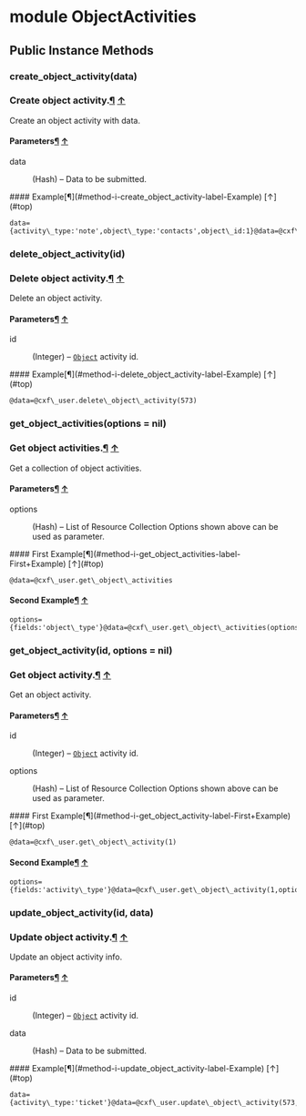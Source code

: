 # module ObjectActivities [](#module-ObjectActivities) [](#top)
 ## Public Instance Methods
 ### create_object_activity(data) [](#method-i-create_object_activity)
 ### Create object activity.[¶](#method-i-create_object_activity-label-Create+object+activity.) [↑](#top)

Create an object activity with data.

#### Parameters[¶](#method-i-create_object_activity-label-Parameters) [↑](#top)
<dl class="rdoc-list note-list">
<dt>data
</dt>
<dd>
<p>(Hash) – Data to be submitted.</p>
</dd>
</dl>
#### Example[¶](#method-i-create_object_activity-label-Example) [↑](#top)

```
data= {activity\_type:'note',object\_type:'contacts',object\_id:1}@data=@cxf\_user.create\_object\_activity(data)
```
 ### delete_object_activity(id) [](#method-i-delete_object_activity)
 ### Delete object activity.[¶](#method-i-delete_object_activity-label-Delete+object+activity.) [↑](#top)

Delete an object activity.

#### Parameters[¶](#method-i-delete_object_activity-label-Parameters) [↑](#top)
<dl class="rdoc-list note-list">
<dt>id
</dt>
<dd>
<p>(Integer) – <a href="Object.html"><code>Object</code></a> activity id.</p>
</dd>
</dl>
#### Example[¶](#method-i-delete_object_activity-label-Example) [↑](#top)

```
@data=@cxf\_user.delete\_object\_activity(573)
```
 ### get_object_activities(options = nil) [](#method-i-get_object_activities)
 ### Get object activities.[¶](#method-i-get_object_activities-label-Get+object+activities.) [↑](#top)

Get a collection of object activities.

#### Parameters[¶](#method-i-get_object_activities-label-Parameters) [↑](#top)
<dl class="rdoc-list note-list">
<dt>options
</dt>
<dd>
<p>(Hash) – List of Resource Collection Options shown above can be used as parameter.</p>
</dd>
</dl>
#### First Example[¶](#method-i-get_object_activities-label-First+Example) [↑](#top)

```
@data=@cxf\_user.get\_object\_activities
```

#### Second Example[¶](#method-i-get_object_activities-label-Second+Example) [↑](#top)

```
options= {fields:'object\_type'}@data=@cxf\_user.get\_object\_activities(options)
```
 ### get_object_activity(id, options = nil) [](#method-i-get_object_activity)
 ### Get object activity.[¶](#method-i-get_object_activity-label-Get+object+activity.) [↑](#top)

Get an object activity.

#### Parameters[¶](#method-i-get_object_activity-label-Parameters) [↑](#top)
<dl class="rdoc-list note-list">
<dt>id
</dt>
<dd>
<p>(Integer) – <a href="Object.html"><code>Object</code></a> activity id.</p>
</dd>
<dt>options
</dt>
<dd>
<p>(Hash) – List of Resource Collection Options shown above can be used as parameter.</p>
</dd>
</dl>
#### First Example[¶](#method-i-get_object_activity-label-First+Example) [↑](#top)

```
@data=@cxf\_user.get\_object\_activity(1)
```

#### Second Example[¶](#method-i-get_object_activity-label-Second+Example) [↑](#top)

```
options= {fields:'activity\_type'}@data=@cxf\_user.get\_object\_activity(1,options)
```
 ### update_object_activity(id, data) [](#method-i-update_object_activity)
 ### Update object activity.[¶](#method-i-update_object_activity-label-Update+object+activity.) [↑](#top)

Update an object activity info.

#### Parameters[¶](#method-i-update_object_activity-label-Parameters) [↑](#top)
<dl class="rdoc-list note-list">
<dt>id
</dt>
<dd>
<p>(Integer) – <a href="Object.html"><code>Object</code></a> activity id.</p>
</dd>
<dt>data
</dt>
<dd>
<p>(Hash) – Data to be submitted.</p>
</dd>
</dl>
#### Example[¶](#method-i-update_object_activity-label-Example) [↑](#top)

```
data= {activity\_type:'ticket'}@data=@cxf\_user.update\_object\_activity(573,data)
```
 